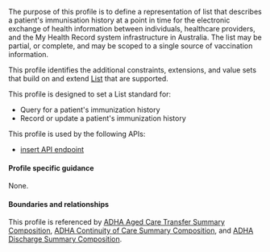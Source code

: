 The purpose of this profile is to define a representation of list that describes a patient's immunisation history at a point in time for the electronic exchange of health information between individuals, healthcare providers, and the My Health Record system infrastructure in Australia. The list may be partial, or complete, and may be scoped to a single source of vaccination information.

This profile identifies the additional constraints, extensions, and value sets that build on and extend [List](http://hl7.org/fhir/R4/list.html) that are supported. 

This profile is designed to set a List standard for:
* Query for a patient's immunization history
* Record or update a patient's immunization history

This profile is used by the following APIs:
* [insert API endpoint](StructureDefinition-TBD-1.html)


#### Profile specific guidance
None.


#### Boundaries and relationships
This profile is referenced by 
[ADHA Aged Care Transfer Summary Composition](StructureDefinition-dh-composition-acts-1.html), 
[ADHA Continuity of Care Summary Composition](StructureDefinition-dh-composition-cocs-1.html), and
[ADHA Discharge Summary Composition](StructureDefinition-dh-composition-ds-1.html).
 
